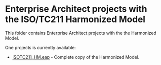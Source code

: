 # Enterprise Architect projects with the ISO/TC211 Harmonized Model

This folder contains Enterprise Architect projects with the the Harmonized Model. 

One projects is currently available:
* [ISOTC211_HM.eap](https://github.com/ISO-TC211/HMMG/raw/master/EA/ISOTC211_HM.eap) - Complete copy of the Harmonized Model. 

